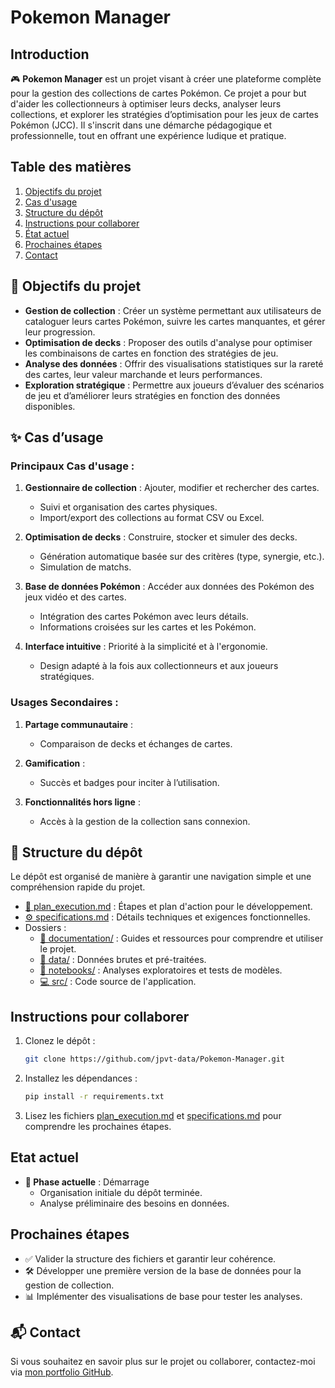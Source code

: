 # Pokemon Manager

## Introduction
🎮 **Pokemon Manager** est un projet visant à créer une plateforme complète pour la gestion des collections de cartes Pokémon. Ce projet a pour but d'aider les collectionneurs à optimiser leurs decks, analyser leurs collections, et explorer les stratégies d’optimisation pour les jeux de cartes Pokémon (JCC). Il s'inscrit dans une démarche pédagogique et professionnelle, tout en offrant une expérience ludique et pratique.

## Table des matières
1. [Objectifs du projet](#-objectifs-du-projet)
2. [Cas d'usage](#-cas-dusage)
3. [Structure du dépôt](#-structure-du-dépôt)
4. [Instructions pour collaborer](#instructions-pour-collaborer)
5. [État actuel](#etat-actuel)
6. [Prochaines étapes](#prochaines-étapes)
7. [Contact](#-contact)

## 🎯 Objectifs du projet
- **Gestion de collection** : Créer un système permettant aux utilisateurs de cataloguer leurs cartes Pokémon, suivre les cartes manquantes, et gérer leur progression.
- **Optimisation de decks** : Proposer des outils d'analyse pour optimiser les combinaisons de cartes en fonction des stratégies de jeu.
- **Analyse des données** : Offrir des visualisations statistiques sur la rareté des cartes, leur valeur marchande et leurs performances.
- **Exploration stratégique** : Permettre aux joueurs d’évaluer des scénarios de jeu et d’améliorer leurs stratégies en fonction des données disponibles.

## ✨ Cas d’usage

### Principaux Cas d'usage :
1. **Gestionnaire de collection** : Ajouter, modifier et rechercher des cartes.
   - Suivi et organisation des cartes physiques.
   - Import/export des collections au format CSV ou Excel.

2. **Optimisation de decks** : Construire, stocker et simuler des decks.
   - Génération automatique basée sur des critères (type, synergie, etc.).
   - Simulation de matchs.

3. **Base de données Pokémon** : Accéder aux données des Pokémon des jeux vidéo et des cartes.
   - Intégration des cartes Pokémon avec leurs détails.
   - Informations croisées sur les cartes et les Pokémon.

4. **Interface intuitive** : Priorité à la simplicité et à l'ergonomie.
   - Design adapté à la fois aux collectionneurs et aux joueurs stratégiques.
  
### Usages Secondaires :
1. **Partage communautaire** :
   - Comparaison de decks et échanges de cartes.

2. **Gamification** :
   - Succès et badges pour inciter à l’utilisation.

3. **Fonctionnalités hors ligne** :
   - Accès à la gestion de la collection sans connexion.
  
## 📂 Structure du dépôt
Le dépôt est organisé de manière à garantir une navigation simple et une compréhension rapide du projet.

- [📝 plan_execution.md](https://github.com/jpvt-data/Pokemon-Manager/blob/main/documentation/plan_execution.md) : Étapes et plan d'action pour le développement.
- [⚙️ specifications.md](https://github.com/jpvt-data/Pokemon-Manager/blob/main/documentation/specifications.md) : Détails techniques et exigences fonctionnelles.
- Dossiers :
  - [📘 documentation/](https://github.com/jpvt-data/Pokemon-Manager/tree/main/documentation) : Guides et ressources pour comprendre et utiliser le projet.
  - [📂 data/](https://github.com/jpvt-data/Pokemon-Manager/tree/main/data) : Données brutes et pré-traitées.
  - [📓 notebooks/](https://github.com/jpvt-data/Pokemon-Manager/tree/main/notebooks) : Analyses exploratoires et tests de modèles.
  - [💻 src/](https://github.com/jpvt-data/Pokemon-Manager/tree/main/src) : Code source de l'application.

## Instructions pour collaborer
1. Clonez le dépôt :
   ```bash
   git clone https://github.com/jpvt-data/Pokemon-Manager.git
   ```
2. Installez les dépendances :
   ```bash
   pip install -r requirements.txt
   ```
3. Lisez les fichiers [plan_execution.md](https://github.com/jpvt-data/Pokemon-Manager/blob/main/documentation/plan_execution.md) et [specifications.md](https://github.com/jpvt-data/Pokemon-Manager/blob/main/documentation/specifications.md) pour comprendre les prochaines étapes.

## Etat actuel
- **📌 Phase actuelle** : Démarrage
  - Organisation initiale du dépôt terminée.
  - Analyse préliminaire des besoins en données.

## Prochaines étapes
- ✅ Valider la structure des fichiers et garantir leur cohérence.
- 🛠 Développer une première version de la base de données pour la gestion de collection.
- 📊 Implémenter des visualisations de base pour tester les analyses.

## 📬 Contact
Si vous souhaitez en savoir plus sur le projet ou collaborer, contactez-moi via [mon portfolio GitHub](https://github.com/jpvt-data/Portfolio).

